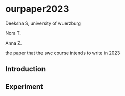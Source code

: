 # ourpaper2023

Deeksha S, university of wuerzburg

Nora T.

Anna Z.

the paper that the swc course intends to write in 2023
## Introduction

## Experiment


